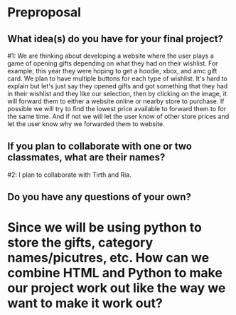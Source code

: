 # Preproposal

## What idea(s) do you have for your final project?

#1: We are thinking about developing a website where the user plays a game of opening gifts depending on what they had on their wishlist. For example, this year they were hoping to get a hoodie, xbox, and amc gift card. We plan to have multiple buttons for each type of wishlist. It's hard to explain but let's just say they opened gifts and got something that they had in their wishlist and they like our selection, then by clicking on the image, it will forward them to either a website online or nearby store to purchase. If possible we will try to find the lowest price available to forward them to for the same time. And if not we will let the user know of other store prices and let the user know why we forwarded them to website. 


## If you plan to collaborate with one or two classmates, what are their names?

#2: I plan to collaborate with Tirth and Ria. 

## Do you have any questions of your own?

# Since we will be using python to store the gifts, category names/picutres, etc. How can we combine HTML and Python to make our project work out like the way we want to make it work out? 
